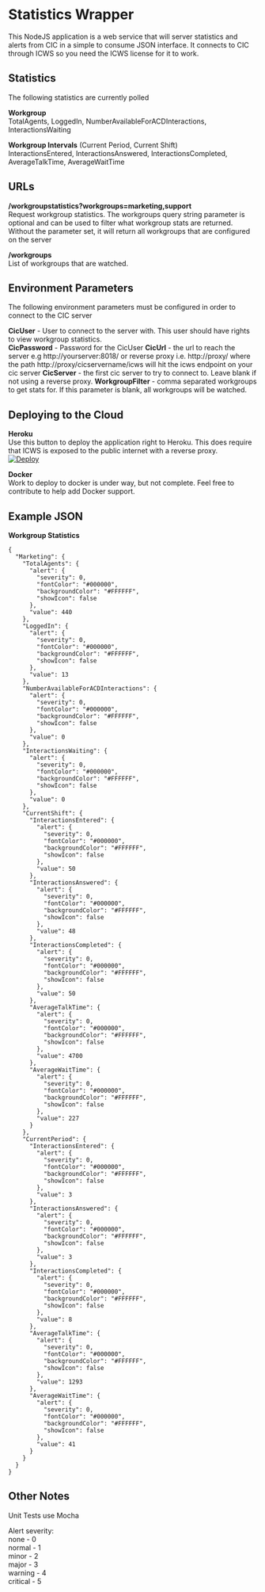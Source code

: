 Statistics Wrapper
===========================
This NodeJS application is a web service that will server statistics and alerts from CIC in a simple to consume JSON interface.  It connects to CIC through ICWS so you need the ICWS license for it to work.  

Statistics
----------
The following statistics are currently polled

**Workgroup**  
TotalAgents, LoggedIn, NumberAvailableForACDInteractions, InteractionsWaiting

**Workgroup Intervals**
(Current Period, Current Shift)  
InteractionsEntered, InteractionsAnswered, InteractionsCompleted, AverageTalkTime, AverageWaitTime


URLs
----------
**/workgroupstatistics?workgroups=marketing,support**  
Request workgroup statistics.  The workgroups query string parameter is optional and can be used to filter what workgroup stats are returned.  Without the parameter set, it will return all workgroups that are configured on the server

**/workgroups**  
List of workgroups that are watched.

Environment Parameters
----------
The following environment parameters must be configured in order to connect to the CIC server

**CicUser** - User to connect to the server with.  This user should have rights to view workgroup statistics.  
**CicPassword** - Password for the CicUser
**CicUrl** - the url to reach the server e.g http://yourserver:8018/ or reverse proxy i.e. http://proxy/ where the path http://proxy/cicservername/icws will hit the icws endpoint on your cic server
**CicServer** - the first cic server to try to connect to.  Leave blank if not using a reverse proxy.
**WorkgroupFilter**  - comma separated workgroups to get stats for.  If this parameter is blank, all workgroups will be watched.

Deploying to the Cloud
----------
**Heroku**  
Use this button to deploy the application right to Heroku.  This does require that ICWS is exposed to the public internet with a reverse proxy.  
[![Deploy](https://www.herokucdn.com/deploy/button.png)](https://heroku.com/deploy?template=https://github.com/InteractiveIntelligence/StatisticsWrapper)

**Docker**  
Work to deploy to docker is under way, but not complete.  Feel free to contribute to help add Docker support.

Example JSON
----------
**Workgroup Statistics**

    {
      "Marketing": {
        "TotalAgents": {
          "alert": {
            "severity": 0,
            "fontColor": "#000000",
            "backgroundColor": "#FFFFFF",
            "showIcon": false
          },
          "value": 440
        },
        "LoggedIn": {
          "alert": {
            "severity": 0,
            "fontColor": "#000000",
            "backgroundColor": "#FFFFFF",
            "showIcon": false
          },
          "value": 13
        },
        "NumberAvailableForACDInteractions": {
          "alert": {
            "severity": 0,
            "fontColor": "#000000",
            "backgroundColor": "#FFFFFF",
            "showIcon": false
          },
          "value": 0
        },
        "InteractionsWaiting": {
          "alert": {
            "severity": 0,
            "fontColor": "#000000",
            "backgroundColor": "#FFFFFF",
            "showIcon": false
          },
          "value": 0
        },
        "CurrentShift": {
          "InteractionsEntered": {
            "alert": {
              "severity": 0,
              "fontColor": "#000000",
              "backgroundColor": "#FFFFFF",
              "showIcon": false
            },
            "value": 50
          },
          "InteractionsAnswered": {
            "alert": {
              "severity": 0,
              "fontColor": "#000000",
              "backgroundColor": "#FFFFFF",
              "showIcon": false
            },
            "value": 48
          },
          "InteractionsCompleted": {
            "alert": {
              "severity": 0,
              "fontColor": "#000000",
              "backgroundColor": "#FFFFFF",
              "showIcon": false
            },
            "value": 50
          },
          "AverageTalkTime": {
            "alert": {
              "severity": 0,
              "fontColor": "#000000",
              "backgroundColor": "#FFFFFF",
              "showIcon": false
            },
            "value": 4700
          },
          "AverageWaitTime": {
            "alert": {
              "severity": 0,
              "fontColor": "#000000",
              "backgroundColor": "#FFFFFF",
              "showIcon": false
            },
            "value": 227
          }
        },
        "CurrentPeriod": {
          "InteractionsEntered": {
            "alert": {
              "severity": 0,
              "fontColor": "#000000",
              "backgroundColor": "#FFFFFF",
              "showIcon": false
            },
            "value": 3
          },
          "InteractionsAnswered": {
            "alert": {
              "severity": 0,
              "fontColor": "#000000",
              "backgroundColor": "#FFFFFF",
              "showIcon": false
            },
            "value": 3
          },
          "InteractionsCompleted": {
            "alert": {
              "severity": 0,
              "fontColor": "#000000",
              "backgroundColor": "#FFFFFF",
              "showIcon": false
            },
            "value": 8
          },
          "AverageTalkTime": {
            "alert": {
              "severity": 0,
              "fontColor": "#000000",
              "backgroundColor": "#FFFFFF",
              "showIcon": false
            },
            "value": 1293
          },
          "AverageWaitTime": {
            "alert": {
              "severity": 0,
              "fontColor": "#000000",
              "backgroundColor": "#FFFFFF",
              "showIcon": false
            },
            "value": 41
          }
        }
      }
    }


Other Notes
----------
Unit Tests use Mocha

Alert severity:  
none - 0  
normal - 1  
minor - 2  
major - 3  
warning - 4  
critical - 5  
